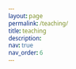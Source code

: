 ```yaml
---
layout: page
permalink: /teaching/
title: teaching
description: 
nav: true
nav_order: 6
---
```



<head>
    <meta charset="UTF-8">
    <meta name="viewport" content="width=device-width, initial-scale=1.0">
    <link rel="stylesheet" href="https://cdnjs.cloudflare.com/ajax/libs/font-awesome/6.4.0/css/all.min.css">
    <style>
        * {
            margin: 0;
            padding: 0;
            box-sizing: border-box;
            font-family: 'Segoe UI', Tahoma, Geneva, Verdana, sans-serif;
        }
        
        .container {
            max-width: 1000px;
            margin: 0 auto;
        }
        
        header {
            margin-bottom: 3rem;
        }
        
        .courses-container {
            display: flex;
            flex-direction: column;
            gap: 1.5rem;
        }
        
        .course-card {
            border: 1px solid #e0e6ed;
            background: var(--global-card-bg-color);
            box-shadow: 0 10px 30px rgba(0, 0, 0, 0.08);
            padding: 1.8rem;
            display: flex;
            align-items: flex-start;
            transition: transform 0.3s ease, box-shadow 0.3s ease;
            position: relative;
            overflow: hidden;
        }
        
        .course-card:hover {
            transform: translateY(-5px);
            box-shadow: 0 15px 35px rgba(0, 0, 0, 0.12);
        }
        
        .course-card::before {
            content: '';
            position: absolute;
            top: 0;
            left: 0;
            width: 6px;
            height: 100%;
            background: linear-gradient(to bottom, #3498db, #2c3e50);
        }
        
        .course-icon {
            background: linear-gradient(135deg, #3498db 0%, #2c3e50 100%);
            width: 60px;
            height: 60px;
            border-radius: 50%;
            display: flex;
            align-items: center;
            justify-content: center;
            margin-right: 1.5rem;
            flex-shrink: 0;
        }
        
        .course-icon i {
            font-size: 1.8rem;
            color: white;
        }
        
        .course-content {
            flex-grow: 1;
        }
        
        .course-title {
            font-size: 1.5rem;
            color: var(--global-theme-color);
            margin-bottom: 0.8rem;
            font-weight: 600;
        }
        
        .course-period {
            display: inline-block;
            background: linear-gradient(to right, #e3f2fd, #bbdefb);
            color: #1565c0;
            padding: 0.4rem 1rem;
            border-radius: 20px;
            font-size: 0.9rem;
            font-weight: 500;
            margin-bottom: 1rem;
        }
        
        .semester-tags {
            display: flex;
            flex-wrap: wrap;
            gap: 0.6rem;
            margin-top: 1rem;
        }
        
        .semester-tag {
            background: #f5f7fa;
            padding: 0.4rem 0.8rem;
            border-radius: 6px;
            font-size: 0.85rem;
            display: flex;
            align-items: center;
            border: 1px solid #e0e6ed;
        }
        
        .semester-tag i {
            margin-right: 0.4rem;
            color: #3498db;
            font-size: 0.7rem;
        }
        
        .spring {
            background: #e8f5e9;
            color: #388e3c;
            border-color: #c8e6c9;
        }
        
        .fall {
            background: #e3f2fd;
            color: #1565c0;
            border-color: #bbdefb;
        }
        
        .graduated {
            background: #f3e5f5;
            color: #7b1fa2;
            border-color: #e1bee7;
        }
        
        footer {
            text-align: center;
            margin-top: 3rem;
            color: #7f8c8d;
            font-size: 0.9rem;
        }
        
        @media (max-width: 768px) {
            .course-card {
                flex-direction: column;
                align-items: center;
                text-align: center;
            }
            
            .course-icon {
                margin-right: 0;
                margin-bottom: 1.2rem;
            }
            
            .semester-tags {
                justify-content: center;
            }
        }
    </style>
</head>
<body>
    <div class="container">
        <div class="courses-container">
            
            <div class="course-card">
                <div class="course-icon">
                    <i class="fas fa-calculator"></i>
                </div>
                <div class="course-content">
                    <h2 class="course-title">Numerical Analysis</h2>
                    <span class="course-period">Fall 2016 - 2025</span>
                    <p>Advanced course covering numerical methods for solving mathematical problems, including interpolation, differentiation, integration, and differential equations.</p>
                </div>
            </div>
            
            <div class="course-card">
                <div class="course-icon">
                    <i class="fas fa-brain"></i>
                </div>
                <div class="course-content">
                    <h2 class="course-title">Mathematical Logics</h2>
                    <span class="course-period">Graduated Courses</span>
                    <p>Graduate-level course exploring advanced topics in mathematical logic, including set theory, model theory, and proof theory.</p>
                    <div class="semester-tags">
                        <span class="semester-tag spring"><i class="fas fa-seedling"></i> Spring 2017</span>
                        <span class="semester-tag spring"><i class="fas fa-seedling"></i> Spring 2024</span>
                        <span class="semester-tag spring"><i class="fas fa-seedling"></i> Spring 2025</span>
                        <span class="semester-tag fall"><i class="fas fa-leaf"></i> Fall 2017</span>
                        <span class="semester-tag fall"><i class="fas fa-leaf"></i> Fall 2018</span>
                        <span class="semester-tag fall"><i class="fas fa-leaf"></i> Fall 2019</span>
                        <span class="semester-tag fall"><i class="fas fa-leaf"></i> Fall 2020</span>
                        <span class="semester-tag fall"><i class="fas fa-leaf"></i> Fall 2021</span>
                        <span class="semester-tag fall"><i class="fas fa-leaf"></i> Fall 2022</span>
                    </div>
                </div>
            </div>
            
            <div class="course-card">
                <div class="course-icon">
                    <i class="fas fa-network-wired"></i>
                </div>
                <div class="course-content">
                    <h2 class="course-title">Distributed Computation</h2>
                    <span class="course-period">Spring 2017</span>
                    <p>Course focusing on the principles and practices of distributed computing systems, including algorithms, architectures, and consistency models.</p>
                </div>
            </div>
            
        </div>
    </div>
</body>